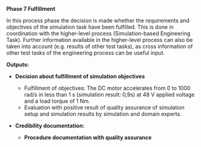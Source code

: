 **Phase 7 Fulfillment**

In this process phase the decision is made whether the requirements and objectives of the simulation task have been fulfilled. This is done in coordination with the higher-level process (Simulation-based Engineering Task). Further information available in the higher-level process can also be taken into account (e.g. results of other test tasks), as cross information of other test tasks of the engineering process can be useful input.

**Outputs:**
- **Decision about fulfillment of simulation objectives**
  - Fulfillment of objectives: The DC motor accelerates from 0 to 1000 rad/s in less than 1 s (simulation result: 0,9s) at 48 V applied voltage and a load torque of 1 Nm.
  - Evaluation with positive result of quality assurance of simulation setup and simulation results by simulation and domain experts.

- **Credibility documentation:**
  - **Procedure documentation with quality assurance**